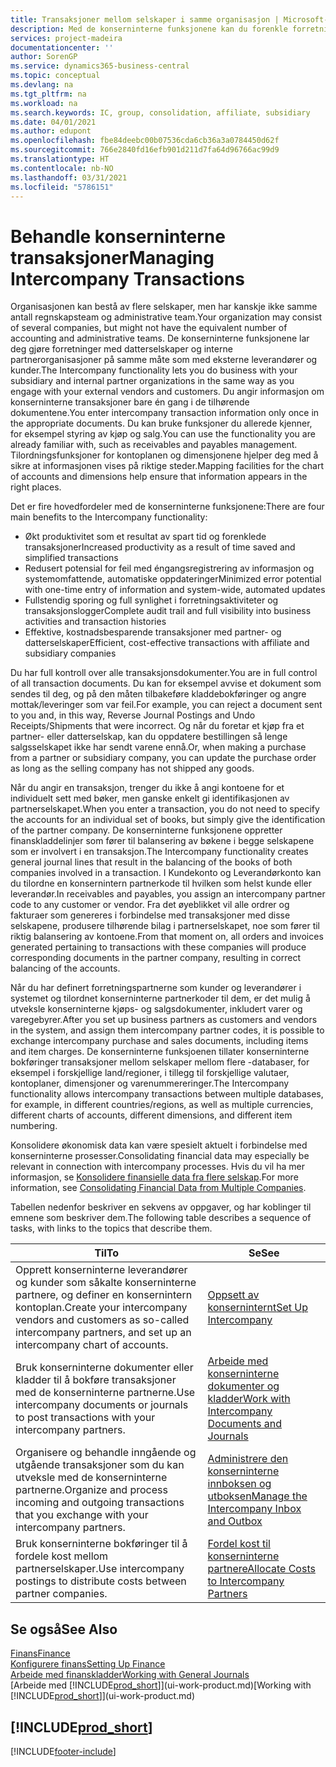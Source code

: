 ```yaml
---
title: Transaksjoner mellom selskaper i samme organisasjon | Microsoft-dokumentasjon
description: Med de konserninterne funksjonene kan du forenkle forretningsprosesser og transaksjoner mellom selskaper i samme organisasjon.
services: project-madeira
documentationcenter: ''
author: SorenGP
ms.service: dynamics365-business-central
ms.topic: conceptual
ms.devlang: na
ms.tgt_pltfrm: na
ms.workload: na
ms.search.keywords: IC, group, consolidation, affiliate, subsidiary
ms.date: 04/01/2021
ms.author: edupont
ms.openlocfilehash: fbe84deebc00b07536cda6cb36a3a0784450d62f
ms.sourcegitcommit: 766e2840fd16efb901d211d7fa64d96766ac99d9
ms.translationtype: HT
ms.contentlocale: nb-NO
ms.lasthandoff: 03/31/2021
ms.locfileid: "5786151"
---
```

# <a name="managing-intercompany-transactions"></a><span data-ttu-id="b4bc6-103">Behandle konserninterne transaksjoner</span><span class="sxs-lookup"><span data-stu-id="b4bc6-103">Managing Intercompany Transactions</span></span>
<span data-ttu-id="b4bc6-104">Organisasjonen kan bestå av flere selskaper, men har kanskje ikke samme antall regnskapsteam og administrative team.</span><span class="sxs-lookup"><span data-stu-id="b4bc6-104">Your organization may consist of several companies, but might not have the equivalent number of accounting and administrative teams.</span></span> <span data-ttu-id="b4bc6-105">De konserninterne funksjonene lar deg gjøre forretninger med datterselskaper og interne partnerorganisasjoner på samme måte som med eksterne leverandører og kunder.</span><span class="sxs-lookup"><span data-stu-id="b4bc6-105">The Intercompany functionality lets you do business with your subsidiary and internal partner organizations in the same way as you engage with your external vendors and customers.</span></span> <span data-ttu-id="b4bc6-106">Du angir informasjon om konserninterne transaksjoner bare én gang i de tilhørende dokumentene.</span><span class="sxs-lookup"><span data-stu-id="b4bc6-106">You enter intercompany transaction information only once in the appropriate documents.</span></span> <span data-ttu-id="b4bc6-107">Du kan bruke funksjoner du allerede kjenner, for eksempel styring av kjøp og salg.</span><span class="sxs-lookup"><span data-stu-id="b4bc6-107">You can use the functionality you are already familiar with, such as receivables and payables management.</span></span> <span data-ttu-id="b4bc6-108">Tilordningsfunksjoner for kontoplanen og dimensjonene hjelper deg med å sikre at informasjonen vises på riktige steder.</span><span class="sxs-lookup"><span data-stu-id="b4bc6-108">Mapping facilities for the chart of accounts and dimensions help ensure that information appears in the right places.</span></span>  

<span data-ttu-id="b4bc6-109">Det er fire hovedfordeler med de konserninterne funksjonene:</span><span class="sxs-lookup"><span data-stu-id="b4bc6-109">There are four main benefits to the Intercompany functionality:</span></span>  

- <span data-ttu-id="b4bc6-110">Økt produktivitet som et resultat av spart tid og forenklede transaksjoner</span><span class="sxs-lookup"><span data-stu-id="b4bc6-110">Increased productivity as a result of time saved and simplified transactions</span></span>  
- <span data-ttu-id="b4bc6-111">Redusert potensial for feil med éngangsregistrering av informasjon og systemomfattende, automatiske oppdateringer</span><span class="sxs-lookup"><span data-stu-id="b4bc6-111">Minimized error potential with one-time entry of information and system-wide, automated updates</span></span>  
- <span data-ttu-id="b4bc6-112">Fullstendig sporing og full synlighet i forretningsaktiviteter og transaksjonslogger</span><span class="sxs-lookup"><span data-stu-id="b4bc6-112">Complete audit trail and full visibility into business activities and transaction histories</span></span>  
- <span data-ttu-id="b4bc6-113">Effektive, kostnadsbesparende transaksjoner med partner- og datterselskaper</span><span class="sxs-lookup"><span data-stu-id="b4bc6-113">Efficient, cost-effective transactions with affiliate and subsidiary companies</span></span>  

<span data-ttu-id="b4bc6-114">Du har full kontroll over alle transaksjonsdokumenter.</span><span class="sxs-lookup"><span data-stu-id="b4bc6-114">You are in full control of all transaction documents.</span></span> <span data-ttu-id="b4bc6-115">Du kan for eksempel avvise et dokument som sendes til deg, og på den måten tilbakeføre kladdebokføringer og angre mottak/leveringer som var feil.</span><span class="sxs-lookup"><span data-stu-id="b4bc6-115">For example, you can reject a document sent to you and, in this way, Reverse Journal Postings and Undo Receipts/Shipments that were incorrect.</span></span> <span data-ttu-id="b4bc6-116">Og når du foretar et kjøp fra et partner- eller datterselskap, kan du oppdatere bestillingen så lenge salgsselskapet ikke har sendt varene ennå.</span><span class="sxs-lookup"><span data-stu-id="b4bc6-116">Or, when making a purchase from a partner or subsidiary company, you can update the purchase order as long as the selling company has not shipped any goods.</span></span>  

<span data-ttu-id="b4bc6-117">Når du angir en transaksjon, trenger du ikke å angi kontoene for et individuelt sett med bøker, men ganske enkelt gi identifikasjonen av partnerselskapet.</span><span class="sxs-lookup"><span data-stu-id="b4bc6-117">When you enter a transaction, you do not need to specify the accounts for an individual set of books, but simply give the identification of the partner company.</span></span> <span data-ttu-id="b4bc6-118">De konserninterne funksjonene oppretter finanskladdelinjer som fører til balansering av bøkene i begge selskapene som er involvert i en transaksjon.</span><span class="sxs-lookup"><span data-stu-id="b4bc6-118">The Intercompany functionality creates general journal lines that result in the balancing of the books of both companies involved in a transaction.</span></span> <span data-ttu-id="b4bc6-119">I Kundekonto og Leverandørkonto kan du tilordne en konsernintern partnerkode til hvilken som helst kunde eller leverandør.</span><span class="sxs-lookup"><span data-stu-id="b4bc6-119">In receivables and payables, you assign an intercompany partner code to any customer or vendor.</span></span> <span data-ttu-id="b4bc6-120">Fra det øyeblikket vil alle ordrer og fakturaer som genereres i forbindelse med transaksjoner med disse selskapene, produsere tilhørende bilag i partnerselskapet, noe som fører til riktig balansering av kontoene.</span><span class="sxs-lookup"><span data-stu-id="b4bc6-120">From that moment on, all orders and invoices generated pertaining to transactions with these companies will produce corresponding documents in the partner company, resulting in correct balancing of the accounts.</span></span>  

 <span data-ttu-id="b4bc6-121">Når du har definert forretningspartnerne som kunder og leverandører i systemet og tilordnet konserninterne partnerkoder til dem, er det mulig å utveksle konserninterne kjøps- og salgsdokumenter, inkludert varer og varegebyrer.</span><span class="sxs-lookup"><span data-stu-id="b4bc6-121">After you set up business partners as customers and vendors in the system, and assign them intercompany partner codes, it is possible to exchange intercompany purchase and sales documents, including items and item charges.</span></span> <span data-ttu-id="b4bc6-122">De konserninterne funksjoenen tillater konserninterne bokføringer transaksjoner mellom selskaper mellom flere -databaser, for eksempel i forskjellige land/regioner, i tillegg til forskjellige valutaer, kontoplaner, dimensjoner og varenummereringer.</span><span class="sxs-lookup"><span data-stu-id="b4bc6-122">The Intercompany functionality allows intercompany transactions between multiple databases, for example, in different countries/regions, as well as multiple currencies, different charts of accounts, different dimensions, and different item numbering.</span></span>  

<span data-ttu-id="b4bc6-123">Konsolidere økonomisk data kan være spesielt aktuelt i forbindelse med konserninterne prosesser.</span><span class="sxs-lookup"><span data-stu-id="b4bc6-123">Consolidating financial data may especially be relevant in connection with intercompany processes.</span></span> <span data-ttu-id="b4bc6-124">Hvis du vil ha mer informasjon, se [Konsolidere finansielle data fra flere selskap](finance-consolidated-company-reporting.md).</span><span class="sxs-lookup"><span data-stu-id="b4bc6-124">For more information, see [Consolidating Financial Data from Multiple Companies](finance-consolidated-company-reporting.md).</span></span>

<span data-ttu-id="b4bc6-125">Tabellen nedenfor beskriver en sekvens av oppgaver, og har koblinger til emnene som beskriver dem.</span><span class="sxs-lookup"><span data-stu-id="b4bc6-125">The following table describes a sequence of tasks, with links to the topics that describe them.</span></span>

|<span data-ttu-id="b4bc6-126">Til</span><span class="sxs-lookup"><span data-stu-id="b4bc6-126">To</span></span> |<span data-ttu-id="b4bc6-127">Se</span><span class="sxs-lookup"><span data-stu-id="b4bc6-127">See</span></span>|
|---|---|
|<span data-ttu-id="b4bc6-128">Opprett konserninterne leverandører og kunder som såkalte konserninterne partnere, og definer en konsernintern kontoplan.</span><span class="sxs-lookup"><span data-stu-id="b4bc6-128">Create your intercompany vendors and customers as so-called intercompany partners, and set up an intercompany chart of accounts.</span></span>|[<span data-ttu-id="b4bc6-129">Oppsett av konserninternt</span><span class="sxs-lookup"><span data-stu-id="b4bc6-129">Set Up Intercompany</span></span>](intercompany-how-setup.md)|
|<span data-ttu-id="b4bc6-130">Bruk konserninterne dokumenter eller kladder til å bokføre transaksjoner med de konserninterne partnerne.</span><span class="sxs-lookup"><span data-stu-id="b4bc6-130">Use intercompany documents or journals to post transactions with your intercompany partners.</span></span>|[<span data-ttu-id="b4bc6-131">Arbeide med konserninterne dokumenter og kladder</span><span class="sxs-lookup"><span data-stu-id="b4bc6-131">Work with Intercompany Documents and Journals</span></span>](intercompany-how-work-documents-journals.md)|
|<span data-ttu-id="b4bc6-132">Organisere og behandle inngående og utgående transaksjoner som du kan utveksle med de konserninterne partnerne.</span><span class="sxs-lookup"><span data-stu-id="b4bc6-132">Organize and process incoming and outgoing transactions that you exchange with your intercompany partners.</span></span>|[<span data-ttu-id="b4bc6-133">Administrere den konserninterne innboksen og utboksen</span><span class="sxs-lookup"><span data-stu-id="b4bc6-133">Manage the Intercompany Inbox and Outbox</span></span>](intercompany-how-manage-intercompany-inbox.md)|
|<span data-ttu-id="b4bc6-134">Bruk konserninterne bokføringer til å fordele kost mellom partnerselskaper.</span><span class="sxs-lookup"><span data-stu-id="b4bc6-134">Use intercompany postings to distribute costs between partner companies.</span></span>|[<span data-ttu-id="b4bc6-135">Fordel kost til konserninterne partnere</span><span class="sxs-lookup"><span data-stu-id="b4bc6-135">Allocate Costs to Intercompany Partners</span></span>](intercompany-allocate-costs.md)|

## <a name="see-also"></a><span data-ttu-id="b4bc6-136">Se også</span><span class="sxs-lookup"><span data-stu-id="b4bc6-136">See Also</span></span>
[<span data-ttu-id="b4bc6-137">Finans</span><span class="sxs-lookup"><span data-stu-id="b4bc6-137">Finance</span></span>](finance.md)  
[<span data-ttu-id="b4bc6-138">Konfigurere finans</span><span class="sxs-lookup"><span data-stu-id="b4bc6-138">Setting Up Finance</span></span>](finance-setup-finance.md)  
[<span data-ttu-id="b4bc6-139">Arbeide med finanskladder</span><span class="sxs-lookup"><span data-stu-id="b4bc6-139">Working with General Journals</span></span>](ui-work-general-journals.md)  
<span data-ttu-id="b4bc6-140">[Arbeide med [!INCLUDE[prod_short](includes/prod_short.md)]](ui-work-product.md)</span><span class="sxs-lookup"><span data-stu-id="b4bc6-140">[Working with [!INCLUDE[prod_short](includes/prod_short.md)]](ui-work-product.md)</span></span>

## [!INCLUDE[prod_short](includes/free_trial_md.md)]  


[!INCLUDE[footer-include](includes/footer-banner.md)]